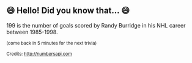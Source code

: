 ## 😄 Hello! Did you know that... 😄
199 is the number of goals scored by Randy Burridge in his NHL career between 1985-1998.

<sup>(come back in 5 minutes for the next trivia)</sup>


<sup>Credits: http://numbersapi.com</sup>
